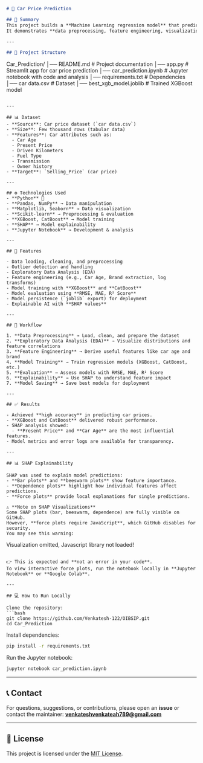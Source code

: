 ```markdown
# 🚗 Car Price Prediction

## 📌 Summary
This project builds a **Machine Learning regression model** that predicts car prices based on multiple features using advanced algorithms such as **XGBoost** and **CatBoost**.  
It demonstrates **data preprocessing, feature engineering, visualization, model training, evaluation, and explainability** using SHAP.

---

## 📂 Project Structure

```

Car_Prediction/
│── README.md                  # Project documentation
│── app.py                     # Streamlit app for car price prediction
│── car_prediction.ipynb        # Jupyter notebook with code and analysis
│── requirements.txt           # Dependencies
│── car data.csv               # Dataset
│── best_xgb_model.joblib      # Trained XGBoost model

```

---

## 📊 Dataset
- **Source**: Car price dataset (`car data.csv`)  
- **Size**: Few thousand rows (tabular data)  
- **Features**: Car attributes such as:
  - Car Age
  - Present Price
  - Driven Kilometers
  - Fuel Type
  - Transmission
  - Owner history  
- **Target**: `Selling_Price` (car price)

---

## ⚙️ Technologies Used
- **Python** 🐍
- **Pandas, NumPy** → Data manipulation  
- **Matplotlib, Seaborn** → Data visualization  
- **Scikit-learn** → Preprocessing & evaluation  
- **XGBoost, CatBoost** → Model training  
- **SHAP** → Model explainability  
- **Jupyter Notebook** → Development & analysis  

---

## 🚀 Features

- Data loading, cleaning, and preprocessing  
- Outlier detection and handling  
- Exploratory Data Analysis (EDA)  
- Feature engineering (e.g., Car Age, Brand extraction, log transforms)  
- Model training with **XGBoost** and **CatBoost**  
- Model evaluation using **RMSE, MAE, R² Score**  
- Model persistence (`joblib` export) for deployment  
- Explainable AI with **SHAP values**  

---

## 🚦 Workflow

1. **Data Preprocessing** → Load, clean, and prepare the dataset  
2. **Exploratory Data Analysis (EDA)** → Visualize distributions and feature correlations  
3. **Feature Engineering** → Derive useful features like car age and brand  
4. **Model Training** → Train regression models (XGBoost, CatBoost, etc.)  
5. **Evaluation** → Assess models with RMSE, MAE, R² Score  
6. **Explainability** → Use SHAP to understand feature impact  
7. **Model Saving** → Save best models for deployment  

---

## ✅ Results

- Achieved **high accuracy** in predicting car prices.  
- **XGBoost and CatBoost** delivered robust performance.  
- SHAP analysis showed:
  - **Present Price** and **Car Age** are the most influential features.  
- Model metrics and error logs are available for transparency.  

---

## 📊 SHAP Explainability

SHAP was used to explain model predictions:  
- **Bar plots** and **beeswarm plots** show feature importance.  
- **Dependence plots** highlight how individual features affect predictions.  
- **Force plots** provide local explanations for single predictions.  

⚠️ **Note on SHAP Visualizations**  
Some SHAP plots (bar, beeswarm, dependence) are fully visible on GitHub.  
However, **force plots require JavaScript**, which GitHub disables for security.  
You may see this warning:

```

Visualization omitted, Javascript library not loaded!

````

👉 This is expected and **not an error in your code**.  
To view interactive force plots, run the notebook locally in **Jupyter Notebook** or **Google Colab**.  

---

## 💻 How to Run Locally

Clone the repository:
```bash
git clone https://github.com/Venkatesh-122/OIBSIP.git
cd Car_Prediction
````

Install dependencies:

```bash
pip install -r requirements.txt
```

Run the Jupyter notebook:

```bash
jupyter notebook car_prediction.ipynb
```

---

## 📞 Contact

For questions, suggestions, or contributions, please open an **issue**
or contact the maintainer: **[venkateshvenkateah789@gmail.com](mailto:venkateshvenkateah789@gmail.com)**

---

## 📜 License

This project is licensed under the [MIT License](../LICENSE).

```
